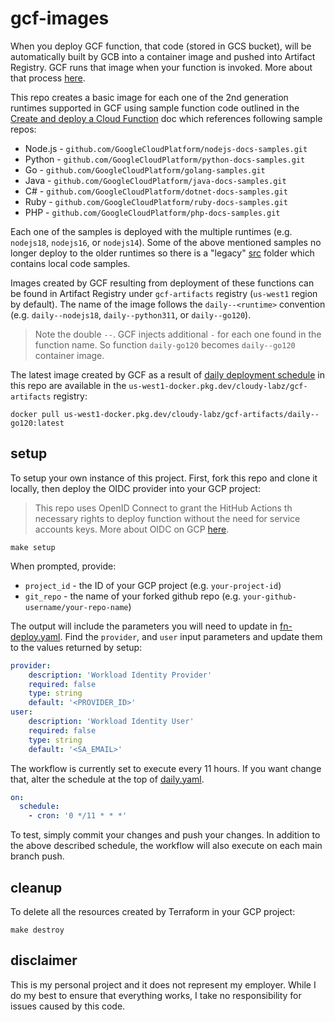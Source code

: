 # gcf-images

When you deploy GCF function, that code (stored in GCS bucket), will be automatically built by GCB into a container image and pushed into Artifact Registry. GCF runs that image when your function is invoked. More about that process [here](https://cloud.google.com/functions/docs/building).

This repo creates a basic image for each one of the 2nd generation runtimes supported in GCF using sample function code outlined in the [Create and deploy a Cloud Function](https://cloud.google.com/functions/docs/create-deploy-gcloud) doc which references following sample repos: 

* Node.js - `github.com/GoogleCloudPlatform/nodejs-docs-samples.git`
* Python  - `github.com/GoogleCloudPlatform/python-docs-samples.git`
* Go      - `github.com/GoogleCloudPlatform/golang-samples.git`
* Java    - `github.com/GoogleCloudPlatform/java-docs-samples.git`
* C#      - `github.com/GoogleCloudPlatform/dotnet-docs-samples.git`
* Ruby    - `github.com/GoogleCloudPlatform/ruby-docs-samples.git`
* PHP     - `github.com/GoogleCloudPlatform/php-docs-samples.git`

Each one of the samples is deployed with the multiple runtimes (e.g. `nodejs18`, `nodejs16`, or `nodejs14`). Some of the above mentioned samples no longer deploy to the older runtimes so there is a "legacy" [src](./src) folder which contains local code samples.

Images created by GCF resulting from deployment of these functions can be found in Artifact Registry under `gcf-artifacts` registry (`us-west1` region by default). The name of the image follows the `daily--<runtime>` convention (e.g. `daily--nodejs18`, `daily--python311`, or `daily--go120`).

> Note the double `--`. GCF injects additional `-` for each one found in the function name. So function `daily-go120` becomes `daily--go120` container image.

The latest image created by GCF as a result of [daily deployment schedule](.github/workflows/daily.yaml) in this repo are available in the `us-west1-docker.pkg.dev/cloudy-labz/gcf-artifacts` registry:

```shell 
docker pull us-west1-docker.pkg.dev/cloudy-labz/gcf-artifacts/daily--go120:latest
```

## setup 

To setup your own instance of this project. First, fork this repo and clone it locally, then deploy the OIDC provider into your GCP project: 

> This repo uses OpenID Connect to grant the HitHub Actions th necessary rights to deploy function without the need for service accounts keys. More about OIDC on GCP [here](https://cloud.google.com/identity-platform/docs/web/oidc). 


```shell
make setup
```

When prompted, provide: 

* `project_id` - the ID of your GCP project (e.g. `your-project-id`)
* `git_repo` - the name of your forked github repo (e.g. `your-github-username/your-repo-name`)

The output will include the parameters you will need to update in [fn-deploy.yaml](.github/workflows/fn-deploy.yaml). Find the `provider`, and `user` input parameters and update them to the values returned by setup:

```yaml
provider:
    description: 'Workload Identity Provider'
    required: false
    type: string
    default: '<PROVIDER_ID>'
user:
    description: 'Workload Identity User'
    required: false
    type: string
    default: '<SA_EMAIL>'
```

The workflow is currently set to execute every 11 hours. If you want change that, alter the schedule at the top of [daily.yaml](.github/workflows/daily.yaml). 

```yaml
on:
  schedule:
    - cron: '0 */11 * * *'
```

To test, simply commit your changes and push your changes. In addition to the above described schedule, the workflow will also execute on each main branch push. 

## cleanup

To delete all the resources created by Terraform in your GCP project: 

```shell
make destroy
```

## disclaimer

This is my personal project and it does not represent my employer. While I do my best to ensure that everything works, I take no responsibility for issues caused by this code.